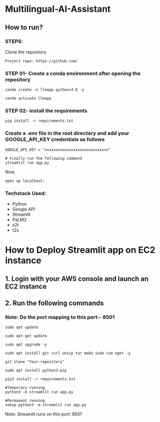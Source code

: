 # Multilingual-AI-Assistant

## How to run?

### STEPS:
Clone the repository
```
Project repo: https://github.com/
```

### STEP 01- Create a conda environment after opening the repository
```
conda create -n llmapp python=3.8 -y
```
```
conda activate llmapp
```

### STEP 02- install the requirements
```
pip install -r requirements.txt
```

### Create a .env file in the root directory and add your GOOGLE_API_KEY credentials as follows
```
GOOGLE_API_KEY = "xxxxxxxxxxxxxxxxxxxxxxxxxxxxx"
```
```
# Finally run the following command
streamlit run app.py
```

Now,
```
open up localhost:
```

### Techstack Used:
- Python
- Google API
- Streamlit
- PaLM2
- s2t
- t2s

# How to Deploy Streamlit app on EC2 instance

## 1. Login with your AWS console and launch an EC2 instance

## 2. Run the following commands

### Note: Do the port mapping to this port:- 8501
```
sudo apt update
```
```
sudo apt-get update
```
```
sudo apt upgrade -y
```
```
sudo apt install git curl unzip tar make sudo vim wget -y
```
```
git clone "Your-repository"
```
```
sudo apt install python3-pip
```
```
pip3 install -r requirements.txt
```
```
#Temporary running
python3 -m streamlit run app.py
```
```
#Permanent running
nohup python3 -m streamlit run app.py
```

Note: Streamlit runs on this port: 8501